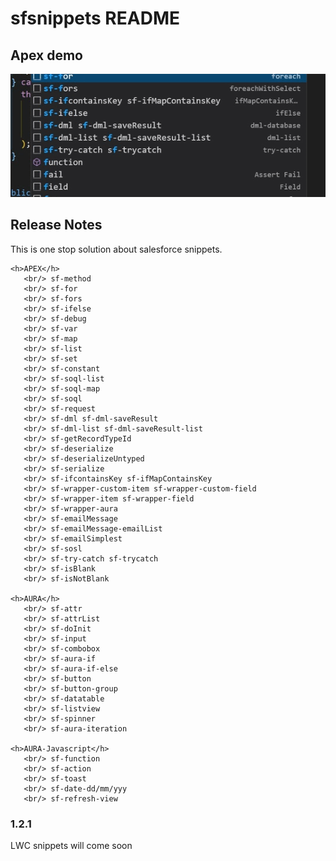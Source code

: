 # sfsnippets README

## Apex demo

![apex demo](https://github.com/kasyapgaurav/sfSnippets/blob/main/demos/Apex.gif)

## Release Notes

This is one stop solution about salesforce snippets.
```
<h>APEX</h>
   <br/> sf-method
   <br/> sf-for
   <br/> sf-fors
   <br/> sf-ifelse
   <br/> sf-debug
   <br/> sf-var
   <br/> sf-map
   <br/> sf-list
   <br/> sf-set
   <br/> sf-constant
   <br/> sf-soql-list
   <br/> sf-soql-map
   <br/> sf-soql
   <br/> sf-request
   <br/> sf-dml sf-dml-saveResult
   <br/> sf-dml-list sf-dml-saveResult-list
   <br/> sf-getRecordTypeId
   <br/> sf-deserialize
   <br/> sf-deserializeUntyped
   <br/> sf-serialize
   <br/> sf-ifcontainsKey sf-ifMapContainsKey
   <br/> sf-wrapper-custom-item sf-wrapper-custom-field
   <br/> sf-wrapper-item sf-wrapper-field
   <br/> sf-wrapper-aura
   <br/> sf-emailMessage
   <br/> sf-emailMessage-emailList
   <br/> sf-emailSimplest
   <br/> sf-sosl
   <br/> sf-try-catch sf-trycatch
   <br/> sf-isBlank
   <br/> sf-isNotBlank

<h>AURA</h>
   <br/> sf-attr
   <br/> sf-attrList
   <br/> sf-doInit
   <br/> sf-input
   <br/> sf-combobox
   <br/> sf-aura-if
   <br/> sf-aura-if-else
   <br/> sf-button
   <br/> sf-button-group
   <br/> sf-datatable
   <br/> sf-listview
   <br/> sf-spinner
   <br/> sf-aura-iteration

<h>AURA-Javascript</h>
   <br/> sf-function
   <br/> sf-action
   <br/> sf-toast
   <br/> sf-date-dd/mm/yyy
   <br/> sf-refresh-view

```
### 1.2.1

LWC snippets will come soon
